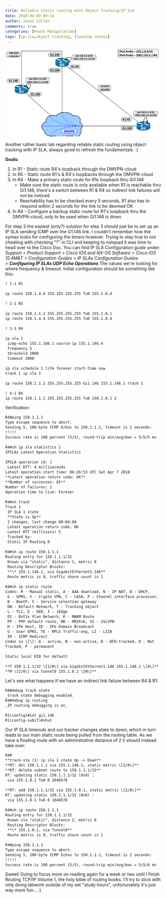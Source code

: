 ```yaml
---
title: Reliable static routing with Object tracking/IP SLA
date: 2018-04-09 09:14
author: Jonas Collén
comments: true
categories: [Route Manipulation]
tags: [ip-sla,object tracking, floating routes]
---
```

![](/assets/images/2018/04/tracking-topologi-1.png) 

Another rather basic lab regarding reliable static routing using object tracking with IP SLA, always good to refresh the fundamentals. :)

**Goals:**

1.  In R1 - Static route R4's loopback through the DMVPN-cloud
2.  In R5 - Static route R1's & R4's loopbacks through the DMVPN-cloud
3.  In R4 - Make a primary static route for R1s loopback thru Gi1.146
	*   Make sure the static route is only available when R1 is reachable thru Gi1.146, there's a switch between R1 & R4 so indirect link failures will not be noticed
	*   Reachability has to be checked every 5 seconds, R1 also has to respond within 2 seconds for the link to be deemed OK
4.  In R4 - Configure a backup static route for R1's loopback thru the DMVPN-cloud, only to be used when Gi1.146 is down

For step 3 the easiest (only?) solution for step 3 should just be to set up an IP SLA sending ICMP over the G1.146 link. I couldn't remember how the syntax looks for configuring the timers however. Trying to stay true to not cheating with checking "?" in CLI and keeping to notepad it was time to head over to the Cisco Doc. You can find IP SLA Configuration guide under: _Support > Product Support > Cisco IOS and NX-OS Software > Cisco IOS 15.4M&T > Configuration Guides > IP SLAs Configuration Guides_  _\> **Configuring IP SLAs UDP Echo Operations**_ The values we're looking for where frequency & timeout. Initial configuration should be something like this:

```
! 1-1 R1

ip route 150.1.4.4 255.255.255.255 Tu0 155.1.0.4

! 2-1 R5

ip route 150.1.1.1 255.255.255.255 Tu0 155.1.0.1
ip route 150.1.4.4 255.255.255.255 Tu0 155.1.0.4

! 3-1 R4

ip sla 1
 icmp-echo 155.1.146.1 source-ip 155.1.146.4
 frequency 5
 threshold 2000
 timeout 2000

ip sla schedule 1 life forever start-time now
track 1 ip sla 1

ip route 150.1.1.1 255.255.255.255 Gi1.146 155.1.146.1 track 1

! 4-1 R4
ip route 150.1.1.1 255.255.255.255 Tu0 150.1.0.1 2
```

Verification:

```
R4#ping 150.1.1.1
Type escape sequence to abort.
Sending 5, 100-byte ICMP Echos to 150.1.1.1, timeout is 2 seconds:
!!!!!
Success rate is 100 percent (5/5), round-trip min/avg/max = 5/5/5 ms

R4#sh ip sla statistics 1
IPSLAs Latest Operation Statistics

IPSLA operation id: 1
 Latest RTT: 4 milliseconds
Latest operation start time: 06:26:53 UTC Sat Apr 7 2018
**Latest operation return code: OK**
**Number of successes: 65**
Number of failures: 1
Operation time to live: Forever

R4#sh track
Track 1
 IP SLA 1 state
 **State is Up**
 2 changes, last change 00:04:08
 Latest operation return code: OK
 Latest RTT (millisecs) 5
 Tracked by:
 Static IP Routing 0

R4#sh ip route 150.1.1.1
Routing entry for 150.1.1.1/32
 Known via "static", distance 1, metric 0
 Routing Descriptor Blocks:
 **\* 155.1.146.1, via GigabitEthernet1.146**
 Route metric is 0, traffic share count is 1

R4#sh ip static route
Codes: M - Manual static, A - AAA download, N - IP NAT, D - DHCP,
 G - GPRS, V - Crypto VPN, C - CASA, P - Channel interface processor,
 B - BootP, S - Service selection gateway
 DN - Default Network, T - Tracking object
 L - TL1, E - OER, I - iEdge
 D1 - Dot1x Vlan Network, K - MWAM Route
 PP - PPP default route, MR - MRIPv6, SS - SSLVPN
 H - IPe Host, ID - IPe Domain Broadcast
 U - User GPRS, TE - MPLS Traffic-eng, LI - LIIN
 IR - ICMP Redirect
Codes in \[\]: A - active, N - non-active, B - BFD-tracked, D - Not Tracked, P - permanent

Static local RIB for default

**T 150.1.1.1/32 \[1/0\] via GigabitEthernet1.146 155.1.146.1 \[A\]**
**M \[2/0\] via Tunnel0 155.1.0.1 \[N\]**
```

Let's see what happens if we have an indirect link failure between R4 & R1:

```
R4#debug track state
_track state debugging enabled_
R4#debug ip routing
_IP routing debugging is on_

R1(config)#int gi1.146
R1(config-subif)#shut
```

Our IP SLA timeouts and our tracker changes state to down, which in turn leads to our main static route being pulled from the routing table. As we have a floating route with an administrative distance of 2 it should instead take over:

```
R4#
**track-sta (1) ip sla 1 state Up -> Down**
**RT: del 150.1.1.1 via 155.1.146.1, static metric \[1/0\]**
**RT: delete subnet route to 150.1.1.1/32**
RT: updating static 150.1.1.1/32 (0x0) :
 via 155.1.0.1 Tu0 0 1048578

**RT: add 150.1.1.1/32 via 155.1.0.1, static metric \[2/0\]**
RT: updating static 150.1.1.1/32 (0x0) :
 via 155.1.0.1 Tu0 0 1048578

R4#sh ip route 150.1.1.1
Routing entry for 150.1.1.1/32
 Known via "static", distance 2, metric 0
 Routing Descriptor Blocks:
 **\* 155.1.0.1, via Tunnel0**
 Route metric is 0, traffic share count is 1

R4#ping 150.1.1.1
Type escape sequence to abort.
Sending 5, 100-byte ICMP Echos to 150.1.1.1, timeout is 2 seconds:
!!!!!
Success rate is 100 percent (5/5), round-trip min/avg/max = 5/5/6 ms
```

Sweet! Going to focus more on reading again for a week or two until I finish Routing TCP/IP Volume 1, the holy bible of routing books. I'll try to stick with only doing labwork outside of my set "study hours", unfortunately it's just way more fun... :)

